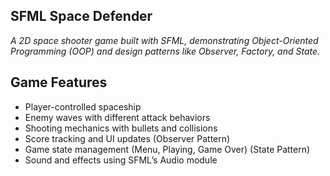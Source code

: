 ## SFML Space Defender
<em>
A 2D space shooter game built with SFML, demonstrating Object-Oriented Programming (OOP) and design patterns like Observer, Factory, and State.
</em>

<br>

## Game Features
<ul>
  <li>Player-controlled spaceship</li>
  <li>Enemy waves with different attack behaviors</li>
  <li>Shooting mechanics with bullets and collisions</li>
  <li>Score tracking and UI updates (Observer Pattern)</li>
  <li>Game state management (Menu, Playing, Game Over) (State Pattern)</li>
  <li>Sound and effects using SFML’s Audio module</li>
</ul>

